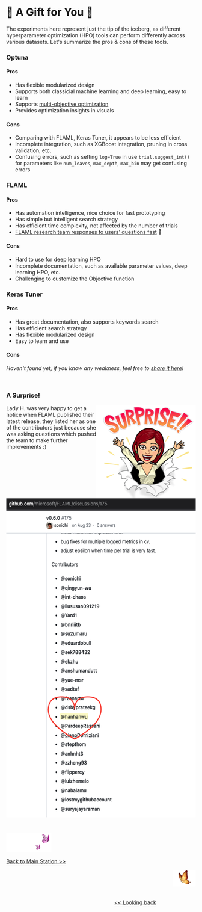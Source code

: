 # 💝 A Gift for You 💝

The experiments here represent just the tip of the iceberg, as different hyperparameter optimization (HPO) tools can perform differently across various datasets. Let's summarize the pros & cons of these tools.


### Optuna

#### Pros
* Has flexible modularized design
* Supports both classicial machine learning and deep learning, easy to learn
* Supports [multi-objective optimization][1]
* Provides optimization insights in visuals

#### Cons
* Comparing with FLAML, Keras Tuner, it appears to be less efficient
* Incomplete integration, such as XGBoost integration, pruning in cross validation, etc.
* Confusing errors, such as setting `log=True` in use `trial.suggest_int()` for parameters like `num_leaves`, `max_depth`, `max_bin` may get confusing errors
  

### FLAML

#### Pros
* Has automation intelligence, nice choice for fast prototyping
* Has simple but intelligent search strategy
* Has efficient time complexity, not affected by the number of trials
* [FLAML research team responses to users' questions fast][2] 💯

#### Cons
* Hard to use for deep learning HPO
* Incomplete documentation, such as available parameter values, deep learning HPO, etc.
* Challenging to customize the Objective function


### Keras Tuner

#### Pros
* Has great documentation, also supports keywords search
* Has efficient search strategy
* Has flexible modularized design
* Easy to learn and use

#### Cons

<i>Haven't found yet, if you know any weakness, feel free to [share it here][5]!</i>

<p>&nbsp</p>


### A Surprise!

<p>
<img align="right" src="https://github.com/lady-h-world/My_Garden/blob/main/images/lady_heart_manga/surprise.png" width="265" height="248" /></p>

Lady H. was very happy to get a notice when FLAML published their latest release, they listed her as one of the contributors just because she was asking questions which pushed the team to make further improvements :)

<p align="center">
<img src="https://github.com/lady-h-world/My_Garden/blob/main/images/Lotus_Queen_images/flaml_my_name.png" width="578" height="848" />
</p>


#
<p align="left">
<img src="https://github.com/lady-h-world/My_Garden/blob/main/images/follow_us.png" width="120" height="50" />
</p>

[Back to Main Station >>][5]

<p align="right">
<img src="https://github.com/lady-h-world/My_Garden/blob/main/images/going_back.png" width="60" height="44" />
</p>

&nbsp;&nbsp;&nbsp;&nbsp;&nbsp;&nbsp;&nbsp;&nbsp;&nbsp;&nbsp;&nbsp;&nbsp;&nbsp;&nbsp;&nbsp;&nbsp;&nbsp;&nbsp;&nbsp;&nbsp;&nbsp;&nbsp;&nbsp;&nbsp;&nbsp;&nbsp;&nbsp;&nbsp;&nbsp;&nbsp;&nbsp;&nbsp;&nbsp;&nbsp;&nbsp;&nbsp;&nbsp;&nbsp;&nbsp;&nbsp;&nbsp;&nbsp;&nbsp;&nbsp;&nbsp;&nbsp;&nbsp;&nbsp;&nbsp;&nbsp;&nbsp;&nbsp;&nbsp;&nbsp;&nbsp;&nbsp;&nbsp;&nbsp;&nbsp;&nbsp;&nbsp;&nbsp;&nbsp;&nbsp;&nbsp;&nbsp;&nbsp;&nbsp;&nbsp;&nbsp;&nbsp;&nbsp;&nbsp;&nbsp;&nbsp;&nbsp;&nbsp;&nbsp;&nbsp;&nbsp;&nbsp;&nbsp;&nbsp;&nbsp;&nbsp;&nbsp;&nbsp;&nbsp;&nbsp;&nbsp;&nbsp;&nbsp;&nbsp;&nbsp;&nbsp;&nbsp;&nbsp;&nbsp;&nbsp;&nbsp;&nbsp;&nbsp;&nbsp;&nbsp;&nbsp;&nbsp;&nbsp;&nbsp;&nbsp;&nbsp;&nbsp;&nbsp;&nbsp;&nbsp;&nbsp;&nbsp;&nbsp;&nbsp;&nbsp;&nbsp;&nbsp;&nbsp;&nbsp;&nbsp;&nbsp;&nbsp;&nbsp;&nbsp;&nbsp;&nbsp;&nbsp;&nbsp;&nbsp;&nbsp;&nbsp;&nbsp;&nbsp;&nbsp;&nbsp;&nbsp;&nbsp;&nbsp;&nbsp;&nbsp;&nbsp;&nbsp;&nbsp;&nbsp;&nbsp;&nbsp;&nbsp;&nbsp;&nbsp;&nbsp;&nbsp;&nbsp;&nbsp;&nbsp;&nbsp;&nbsp;&nbsp;&nbsp;&nbsp;&nbsp;&nbsp;&nbsp;&nbsp;&nbsp;&nbsp;&nbsp;&nbsp;&nbsp;&nbsp;&nbsp;&nbsp;&nbsp;&nbsp;&nbsp;&nbsp;&nbsp;&nbsp;&nbsp;&nbsp;&nbsp;&nbsp;&nbsp;&nbsp;&nbsp;&nbsp;&nbsp;&nbsp;&nbsp;&nbsp;&nbsp;&nbsp;&nbsp;&nbsp;&nbsp;&nbsp;&nbsp; [<< Looking back][3]
 


[1]:https://optuna.readthedocs.io/en/v2.7.0/tutorial/20_recipes/002_multi_objective.html
[2]:https://github.com/microsoft/FLAML/discussions
[3]:https://github.com/lady-h-world/My_Garden/blob/main/reading_pages/Lotus_Queen/param_tuning_6.md
[4]:https://github.com/lady-h-world/My_Garden/blob/main/reading_pages/tour_guide.md#garden-map
[5]:https://github.com/lady-h-world/My_Garden/discussions/categories/open-end-discussions